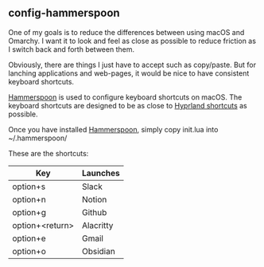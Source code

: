 ## config-hammerspoon

One of my goals is to reduce the differences between using macOS and
Omarchy. I want it to look and feel as close as possible to reduce friction 
as I switch back and forth between them.

Obviously, there are things I just have to accept such as copy/paste. But for
lanching applications and web-pages, it would be nice to have consistent
keyboard shortcuts.

[Hammerspoon](https://www.hammerspoon.org) is used to configure keyboard shortcuts on macOS. The keyboard
shortcuts are designed to be as close to [Hyprland shortcuts](https://github.com/jasondchambers/config-hypr/blob/main/bindings.conf) as possible.

Once you have installed [Hammerspoon](https://www.hammerspoon.org), simply copy
init.lua into ~/.hammerspoon/

These are the shortcuts:

| Key | Launches |
|---|---|
| option+s | Slack |
| option+n | Notion |
| option+g | Github |
| option+\<return\> | Alacritty |
| option+e | Gmail |
| option+o | Obsidian |
